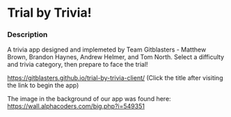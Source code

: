 # **Trial by Trivia!**
### Description
A trivia app designed and implemeted by Team Gitblasters - Matthew Brown, Brandon Haynes, Andrew Helmer, and Tom North. Select a difficulty and trivia category, then prepare to face the trial!

https://gitblasters.github.io/trial-by-trivia-client/
(Click the title after visiting the link to begin the app)

The image in the background of our app was found here:
https://wall.alphacoders.com/big.php?i=549351